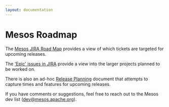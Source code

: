 ```yaml
---
layout: documentation
---
```


# Mesos Roadmap

The [Mesos JIRA Road Map](https://issues.apache.org/jira/browse/MESOS/?selectedTab=com.atlassian.jira.jira-projects-plugin:roadmap-panel) provides a view of which tickets are targeted for upcoming releases.

The ['Epic' issues in JIRA](https://issues.apache.org/jira/issues/?jql=project%20%3D%20MESOS%20AND%20resolution%20%3D%20Unresolved%20AND%20issuetype%20%3D%20Epic%20ORDER%20BY%20priority%20DESC) provide a view into the larger projects planned to be worked on.

There is also an ad-hoc [Release Planning](https://cwiki.apache.org/confluence/display/MESOS/Mesos+Release+Planning) document that attempts to capture times and features for upcoming releases.

If you have comments or suggestions, feel free to reach out to the Mesos dev list (dev@mesos.apache.org).